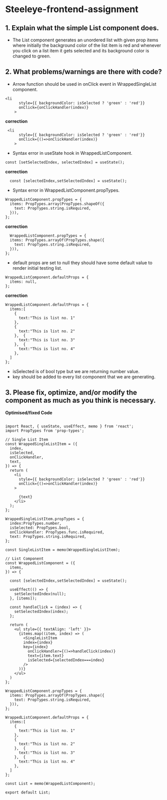 # Steeleye-frontend-assignment
## 1. Explain what the simple List component does.
* The List component generates an unordered list with given prop items where initially the background color of the list item is red and whenever you click on a list item it gets selected and its background color is changed to green.
## 2. What problems/warnings are there with code?
* Arrow function should be used in onClick event in WrappedSingleList component.
```
<li
      style={{ backgroundColor: isSelected ? 'green' : 'red'}}
      onClick={onClickHandler(index)}
    >
```

   **correction**
```
 <li
      style={{ backgroundColor: isSelected ? 'green' : 'red'}}
      onClick={()=>onClickHandler(index)}
    >
```
* Syntax error in useState hook in WrappedListComponent.
```
const [setSelectedIndex, selectedIndex] = useState();
```
   **correction**
```
  const [selectedIndex,setSelectedIndex] = useState();
```
* Syntax error in WrappedListComponent.propTypes.
```
WrappedListComponent.propTypes = {
  items: PropTypes.array(PropTypes.shapeOf({
    text: PropTypes.string.isRequired,
  })),
};
```
   **correction**
```
  WrappedListComponent.propTypes = {
  items: PropTypes.arrayOf(PropTypes.shape({
    text: PropTypes.string.isRequired,
  })),
};
```
* default props are set to null they should have some default value to render initial testing list.
```
WrappedListComponent.defaultProps = {
  items: null,
};
```
   **correction**
```
WrappedListComponent.defaultProps = {
  items:[
    {
      text:"This is list no. 1"
    },
    {
      text:"This is list no. 2"
    },  {
      text:"This is list no. 3"
    },  {
      text:"This is list no. 4"
    },
  ]
};
```

* isSelected is of bool type but we are returning number value.
* key should be added to every list component that we are generating.


## 3. Please fix, optimize, and/or modify the component as much as you think is necessary.
**Optimised/fixed Code**
```

import React, { useState, useEffect, memo } from 'react';
import PropTypes from 'prop-types';

// Single List Item
const WrappedSingleListItem = ({
  index,
  isSelected,
  onClickHandler,
  text,
}) => {
  return (
    <li
      style={{ backgroundColor: isSelected ? 'green' : 'red'}}
      onClick={()=>onClickHandler(index)}
    >

      {text}
    </li>
  );
};

WrappedSingleListItem.propTypes = {
  index:PropTypes.number,
  isSelected: PropTypes.bool,
  onClickHandler: PropTypes.func.isRequired,
  text: PropTypes.string.isRequired,
};

const SingleListItem = memo(WrappedSingleListItem);

// List Component
const WrappedListComponent = ({
  items,
}) => {

  const [selectedIndex,setSelectedIndex] = useState();

  useEffect(() => {
    setSelectedIndex(null);
  }, [items]);

  const handleClick = (index) => {
    setSelectedIndex(index);
  };

  return (
    <ul style={{ textAlign: 'left' }}>
      {items.map((item, index) => (
        <SingleListItem
        index={index}
        key={index}
          onClickHandler={()=>handleClick(index)}
          text={item.text}
          isSelected={selectedIndex===index}
        />
      ))}
    </ul>
  )
};

WrappedListComponent.propTypes = {
  items: PropTypes.arrayOf(PropTypes.shape({
    text: PropTypes.string.isRequired,
  })),
};

WrappedListComponent.defaultProps = {
  items:[
    {
      text:"This is list no. 1"
    },
    {
      text:"This is list no. 2"
    },  {
      text:"This is list no. 3"
    },  {
      text:"This is list no. 4"
    },
  ]
};

const List = memo(WrappedListComponent);

export default List;


```
